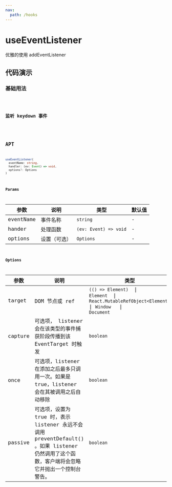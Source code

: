 ```yaml
---
nav:
  path: /hooks
---
```


# useEventListener

优雅的使用 addEventListener

## 代码演示

### 基础用法

<code hideActions='["CSB"]' src="./demo/demo1.tsx" />

### 监听 keydown 事件

<code hideActions='["CSB"]' src="./demo/demo2.tsx" />

## APT

```typescript
useEventListener(
  eventName: string,
  handler: (ev: Event) => void,
  options?: Options
)
```

### Params

| 参数      | 说明          | 类型          | 默认值       |
| ---------| -------------| --------------| ------------|
| eventName| 事件名称      | `string`      | -           |
| hander   | 处理函数      | `(ev: Event) => void` | -   |
| options  | 设置（可选）   | `Options`     | -           |

### Options

| 参数    | 说明        | 类型              | 默认值        |
| -------|-------------|------------------|--------------|
| target | DOM 节点或 ref |`(() => Element) ` \| <br /> `Element ` \| `React.MutableRefObject<Element>  ` \| `Window  ` \| <br />  `Document` | `window` |
| capture | 可选项， listener 会在该类型的事件捕获阶段传播到该EventTarget 时触发  | `boolean` | `false` |
| once   | 可选项，listener 在添加之后最多只调用一次。如果是 true，listener 会在其被调用之后自动移除 | `boolean` | `false` |
| passive  | 可选项，设置为 true 时，表示 listener 永远不会调用 preventDefault() 。如果 listener 仍然调用了这个函数，客户端将会忽略它并抛出一个控制台警告。 | `boolean` | `false` |
